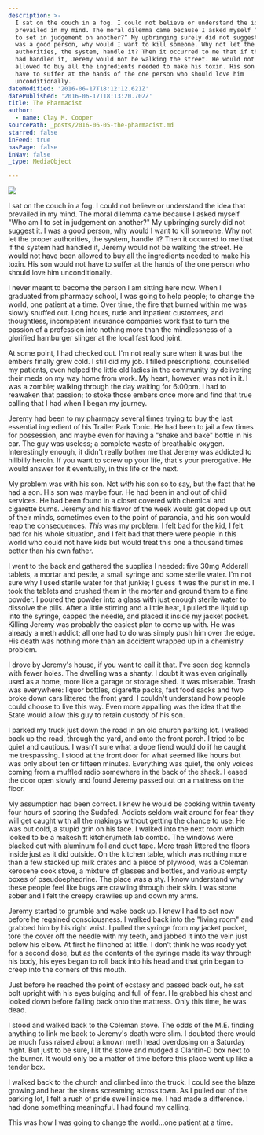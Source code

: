 ```yaml
---
description: >-
  I sat on the couch in a fog. I could not believe or understand the idea that
  prevailed in my mind. The moral dilemma came because I asked myself “Who am I
  to set in judgement on another?” My upbringing surely did not suggest it. I
  was a good person, why would I want to kill someone. Why not let the proper
  authorities, the system, handle it? Then it occurred to me that if the system
  had handled it, Jeremy would not be walking the street. He would not have been
  allowed to buy all the ingredients needed to make his toxin. His son would not
  have to suffer at the hands of the one person who should love him
  unconditionally.
dateModified: '2016-06-17T18:12:12.621Z'
datePublished: '2016-06-17T18:13:20.702Z'
title: The Pharmacist
author:
  - name: Clay M. Cooper
sourcePath: _posts/2016-06-05-the-pharmacist.md
starred: false
inFeed: true
hasPage: false
inNav: false
_type: MediaObject

---
```

![](https://s3-us-west-2.amazonaws.com/the-grid-img/p/afd49ddc9cf26fe0c3ca811ef5cd206e6f2e3a14.jpg)

I sat on the couch in a fog. I could not believe or understand the idea that prevailed in my mind. The moral dilemma came because I asked myself "Who am I to set in judgement on another?" My upbringing surely did not suggest it. I was a good person, why would I want to kill someone. Why not let the proper authorities, the system, handle it? Then it occurred to me that if the system had handled it, Jeremy would not be walking the street. He would not have been allowed to buy all the ingredients needed to make his toxin. His son would not have to suffer at the hands of the one person who should love him unconditionally.

I never meant to become the person I am sitting here now. When I graduated from pharmacy school, I was going to help people; to change the world, one patient at a time. Over time, the fire that burned within me was slowly snuffed out. Long hours, rude and inpatient customers, and thoughtless, incompetent insurance companies work fast to turn the passion of a profession into nothing more than the mindlessness of a glorified hamburger slinger at the local fast food joint.

At some point, I had checked out. I'm not really sure when it was but the embers finally grew cold. I still did my job. I filled prescriptions, counselled my patients, even helped the little old ladies in the community by delivering their meds on my way home from work. My heart, however, was not in it. I was a zombie; walking through the day waiting for 6:00pm. I had to reawaken that passion; to stoke those embers once more and find that true calling that I had when I began my journey.

Jeremy had been to my pharmacy several times trying to buy the last essential ingredient of his Trailer Park Tonic. He had been to jail a few times for possession, and maybe even for having a "shake and bake" bottle in his car. The guy was useless; a complete waste of breathable oxygen. Interestingly enough, it didn't really bother me that Jeremy was addicted to hillbilly heroin. If you want to screw up your life, that's your prerogative. He would answer for it eventually, in this life or the next.

My problem was with his son. Not _with_ his son so to say, but the fact that he had a son. His son was maybe four. He had been in and out of child services. He had been found in a closet covered with chemical and cigarette burns. Jeremy and his flavor of the week would get doped up out of their minds, sometimes even to the point of paranoia, and his son would reap the consequences. _This_ was my problem. I felt bad for the kid, I felt bad for his whole situation, and I felt bad that there were people in this world who could not have kids but would treat this one a thousand times better than his own father.

I went to the back and gathered the supplies I needed: five 30mg Adderall tablets, a mortar and pestle, a small syringe and some sterile water. I'm not sure why I used sterile water for that junkie; I guess it was the purist in me. I took the tablets and crushed them in the mortar and ground them to a fine powder. I poured the powder into a glass with just enough sterile water to dissolve the pills. After a little stirring and a little heat, I pulled the liquid up into the syringe, capped the needle, and placed it inside my jacket pocket. Killing Jeremy was probably the easiest plan to come up with. He was already a meth addict; all one had to do was simply push him over the edge. His death was nothing more than an accident wrapped up in a chemistry problem.

I drove by Jeremy's house, if you want to call it that. I've seen dog kennels with fewer holes. The dwelling was a shanty. I doubt it was even originally used as a home, more like a garage or storage shed. It was miserable. Trash was everywhere: liquor bottles, cigarette packs, fast food sacks and two broke down cars littered the front yard. I couldn't understand how people could choose to live this way. Even more appalling was the idea that the State would allow this guy to retain custody of his son.

I parked my truck just down the road in an old church parking lot. I walked back up the road, through the yard, and onto the front porch. I tried to be quiet and cautious. I wasn't sure what a dope fiend would do if he caught me trespassing. I stood at the front door for what seemed like hours but was only about ten or fifteen minutes. Everything was quiet, the only voices coming from a muffled radio somewhere in the back of the shack. I eased the door open slowly and found Jeremy passed out on a mattress on the floor.

My assumption had been correct. I knew he would be cooking within twenty four hours of scoring the Sudafed. Addicts seldom wait around for fear they will get caught with all the makings without getting the chance to use. He was out cold, a stupid grin on his face. I walked into the next room which looked to be a makeshift kitchen/meth lab combo. The windows were blacked out with aluminum foil and duct tape. More trash littered the floors inside just as it did outside. On the kitchen table, which was nothing more than a few stacked up milk crates and a piece of plywood, was a Coleman kerosene cook stove, a mixture of glasses and bottles, and various empty boxes of pseudoephedrine. The place was a sty. I know understand why these people feel like bugs are crawling through their skin. I was stone sober and I felt the creepy crawlies up and down my arms.

Jeremy started to grumble and wake back up. I knew I had to act now before he regained consciousness. I walked back into the "living room" and grabbed him by his right wrist. I pulled the syringe from my jacket pocket, tore the cover off the needle with my teeth, and jabbed it into the vein just below his elbow. At first he flinched at little. I don't think he was ready yet for a second dose, but as the contents of the syringe made its way through his body, his eyes began to roll back into his head and that grin began to creep into the corners of this mouth.

Just before he reached the point of ecstasy and passed back out, he sat bolt upright with his eyes bulging and full of fear. He grabbed his chest and looked down before falling back onto the mattress. Only this time, he was dead.

I stood and walked back to the Coleman stove. The odds of the M.E. finding anything to link me back to Jeremy's death were slim. I doubted there would be much fuss raised about a known meth head overdosing on a Saturday night. But just to be sure, I lit the stove and nudged a Claritin-D box next to the burner. It would only be a matter of time before this place went up like a tender box.

I walked back to the church and climbed into the truck. I could see the blaze growing and hear the sirens screaming across town. As I pulled out of the parking lot, I felt a rush of pride swell inside me. I had made a difference. I had done something meaningful. I had found my calling.

This was how I was going to change the world...one patient at a time.